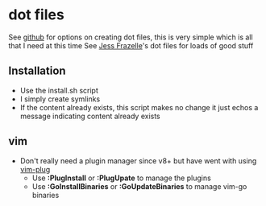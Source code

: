 # dot files
See [github](https://dotfiles.github.io/) for options on creating dot files, this is very simple which is all that I need at this time
See [Jess Frazelle](https://github.com/jfrazelle)'s dot files for loads of good stuff


## Installation
- Use the install.sh script
- I simply create symlinks
- If the content already exists, this script makes no change it just echos a message indicating content already exists


## vim
- Don't really need a plugin manager since v8+ but have went with using [vim-plug](https://github.com/junegunn/vim-plug)
	- Use **:PlugInstall** or **:PlugUpate** to manage the plugins
	- Use **:GoInstallBinaries** or **:GoUpdateBinaries** to manage vim-go binaries
